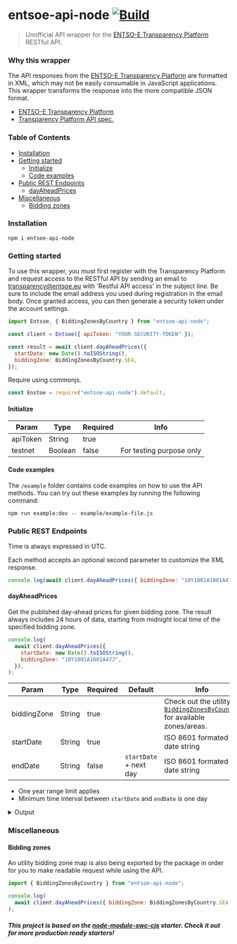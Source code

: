 # entsoe-api-node [![Build](https://github.com/rabinage/entsoe-api-node/actions/workflows/ci.yaml/badge.svg)](https://github.com/rabinage/entsoe-api-node/actions/workflows/ci.yaml)

> Unofficial API wrapper for the [ENTSO-E Transparency Platform](https://transparency.entsoe.eu) RESTful API.

### Why this wrapper

The API responses from the [ENTSO-E Transparency Platform](https://transparency.entsoe.eu) are formatted in XML, which may not be easily consumable in JavaScript applications. This wrapper transforms the response into the more compatible JSON format.

- [ENTSO-E Transparency Platform](https://transparency.entsoe.eu/dashboard/show)
- [Transparency Platform API spec.](https://transparency.entsoe.eu/content/static_content/Static%20content/web%20api/Guide.html)

### Table of Contents

- [Installation](#installation)
- [Getting started](#getting-started)
  - [Initialize](#initialize)
  - [Code examples](#code-examples)
- [Public REST Endpoints](#public-rest-endpoints)
  - [dayAheadPrices](#day-ahead-prices)
- [Miscellaneous](#miscellaneous)
  - [Bidding zones](#bidding-zones)

### Installation

    npm i entsoe-api-node

### Getting started

To use this wrapper, you must first register with the Transparency Platform and request access to the RESTful API by sending an email to transparency@entsoe.eu with 'Restful API access' in the subject line. Be sure to include the email address you used during registration in the email body. Once granted access, you can then generate a security token under the account settings.

```js
import Entsoe, { BiddingZonesByCountry } from "entsoe-api-node";

const client = Entsoe({ apiToken: "YOUR-SECURITY-TOKEN" });

const result = await client.dayAheadPrices({
  startDate: new Date().toISOString(),
  biddingZone: BiddingZonesByCountry.SE4,
});
```

Require using commonjs.

```js
const Enstoe = require("entsoe-api-node").default;
```

#### Initialize

| Param    | Type    | Required | Info                     |
| -------- | ------- | -------- | ------------------------ |
| apiToken | String  | true     |                          |
| testnet  | Boolean | false    | For testing purpose only |

#### Code examples

The `/example` folder contains code examples on how to use the API methods. You can try out these examples by running the following command:

    npm run example:dev -- example/example-file.js

### Public REST Endpoints

Time is always expressed in UTC.

Each method accepts an optional second parameter to customize the XML response.

```js
console.log(await client.dayAheadPrices({ biddingZone: "10Y1001A1001A47J" }, (xmlString) async => /* parse the XML and return some magic */));
```

#### dayAheadPrices

Get the published day-ahead prices for given bidding zone. The result always includes 24 hours of data, starting from midnight local time of the specified bidding zone.

```js
console.log(
  await client.dayAheadPrices({
    startDate: new Date().toISOString(),
    biddingZone: "10Y1001A1001A47J",
  }),
);
```

| Param       | Type   | Required | Default                | Info                                                                                                                                  |
| ----------- | ------ | -------- | ---------------------- | ------------------------------------------------------------------------------------------------------------------------------------- |
| biddingZone | String | true     |                        | Check out the utility [`BiddingZonesByCountry`](https://github.com/rabinage/entsoe-api-node#bidding-zones) for available zones/areas. |
| startDate   | String | true     |                        | ISO 8601 formated date string                                                                                                         |
| endDate     | String | false    | `startDate` + next day | ISO 8601 formated date string                                                                                                         |

- One year range limit applies
- Minimum time interval between `startDate` and `endDate` is one day

<details>
<summary>Output</summary>

```js
{
  "mRID": "d2ac60ea49be4a73b8dd3af014e19ff6",
  "revisionNumber": 1,
  "type": "A44",
  "senderMarketParticipantMRID": "10X1001A1001A450",
  "senderMarketParticipantMarketRoleType": "A32",
  "receiverMarketParticipantMRID": "10X1001A1001A450",
  "receiverMarketParticipantMarketRoleType": "A33",
  "createdDateTime": "2022-10-12T20:39:24Z",
  "timezone": "UTC",
  "period": {
    "timeInterval": { "start": "2022-08-11T22:00Z", "end": "2022-08-12T22:00Z" }
  },
  "timeSeries": [
    {
      "mRID": "1",
      "businessType": "A62",
      "inDomainMRID": "10Y1001A1001A47J",
      "outDomainMRID": "10Y1001A1001A47J",
      "currencyUnitName": "EUR",
      "priceMeasureUnitName": "MWH",
      "curveType": "A01",
      "period": {
        "timeInterval": {
          "start": "2022-08-11T22:00Z",
          "end": "2022-08-12T22:00Z"
        },
        "resolution": "PT60M",
        "point": [
          { "position": 1, "priceAmount": 411.97 },
          { "position": 2, "priceAmount": 395.28 },
          { "position": 3, "priceAmount": 386.2 },
          { "position": 4, "priceAmount": 382.55 },
          { "position": 5, "priceAmount": 392.89 },
          { "position": 6, "priceAmount": 398.21 },
          { "position": 7, "priceAmount": 469.21 },
          { "position": 8, "priceAmount": 513.31 },
          { "position": 9, "priceAmount": 508 },
          { "position": 10, "priceAmount": 472.56 },
          { "position": 11, "priceAmount": 419.9 },
          { "position": 12, "priceAmount": 405.6 },
          { "position": 13, "priceAmount": 376.39 },
          { "position": 14, "priceAmount": 328.45 },
          { "position": 15, "priceAmount": 334.37 },
          { "position": 16, "priceAmount": 372.09 },
          { "position": 17, "priceAmount": 393.24 },
          { "position": 18, "priceAmount": 448.08 },
          { "position": 19, "priceAmount": 478.23 },
          { "position": 20, "priceAmount": 546.56 },
          { "position": 21, "priceAmount": 551.83 },
          { "position": 22, "priceAmount": 495.59 },
          { "position": 23, "priceAmount": 458.21 },
          { "position": 24, "priceAmount": 413.84 }
        ]
      }
    }
  ]
}
```

</details>

### Miscellaneous

#### Bidding zones

An utility bidding zone map is also being exported by the package in order for you to make readable request while using the API.

```js
import { BiddingZonesByCountry } from "entsoe-api-node";

console.log(
  await client.dayAheadPrices({ biddingZone: BiddingZonesByCountry.SE4 }),
);
```

##### This project is based on the [node-module-swc-cjs](https://github.com/rabinage/starters/tree/main/node-module-swc-cjs) starter. Check it out for more production ready starters!
